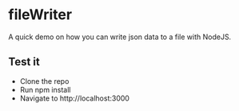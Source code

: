 # fileWriter
A quick demo on how you can write json data to a file with NodeJS.

<h2>Test it</h2>
<ul>
  <li>Clone the repo</li>
  <li>Run npm install</li>
  <li>Navigate to http://localhost:3000</li>
</ul>
